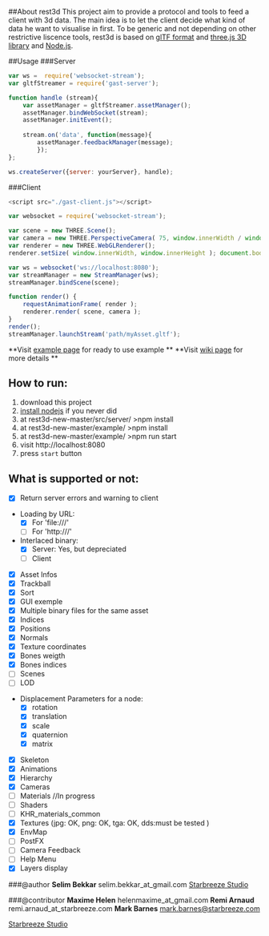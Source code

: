 
##About rest3d
This project aim to provide a protocol and tools to feed a client with 3d data. 
The main idea is to let the client decide what kind of data he want to visualise in first. 
To be generic and not depending on other restrictive liscence tools, rest3d is based on [glTF format](https://github.com/KhronosGroup/glTF) and [three.js 3D library](http://threejs.org) and [Node.js](https://nodejs.org).

##Usage
###Server
```javascript
var ws =  require('websocket-stream');
var gltfStreamer = require('gast-server');

function handle (stream){
    var assetManager = gltfStreamer.assetManager();
    assetManager.bindWebSocket(stream);
    assetManager.initEvent();
	
    stream.on('data', function(message){
        assetManager.feedbackManager(message); 
        });
};

ws.createServer({server: yourServer}, handle);
```

###Client
```javascript
<script src="./gast-client.js"></script> 

var websocket = require('websocket-stream');

var scene = new THREE.Scene();
var camera = new THREE.PerspectiveCamera( 75, window.innerWidth / window.innerHeight, 0.1, 1000 );
var renderer = new THREE.WebGLRenderer();
renderer.setSize( window.innerWidth, window.innerHeight ); document.body.appendChild( renderer.domElement );

var ws = websocket('ws://localhost:8080');
var streamManager = new StreamManager(ws);
streamManager.bindScene(scene);

function render() { 
    requestAnimationFrame( render );
    renderer.render( scene, camera ); 
}
render();
streamManager.launchStream('path/myAsset.gltf');

```
**Visit [example page](https://github.com/fl4re/rest3d-new/tree/master/example) for ready to use example **
**Visit [wiki page](https://github.com/fl4re/rest3d-new/wiki) for more details **

## How to run:
1. download this project
2. [install nodejs](https://docs.npmjs.com/getting-started/installing-node) if you never did
3. at rest3d-new-master/src/server/ >npm install
4. at rest3d-new-master/example/ >npm install
5. at rest3d-new-master/example/ >npm run start
6. visit http://localhost:8080
7. press `start` button

## What is supported or not:
- [x] Return server errors and warning to client
- Loading by URL: 
	- [x] For 'file:///'
	- [ ] For 'http:///'
- Interlaced binary: 
	- [x] Server: Yes, but depreciated
	- [ ] Client
- [x] Asset Infos
- [x] Trackball
- [x] Sort
- [x] GUI exemple
- [x] Multiple binary files for the same asset
- [x] Indices
- [x] Positions
- [x] Normals
- [x] Texture coordinates
- [x] Bones weigth
- [x] Bones indices
- [ ] Scenes
- [ ] LOD
- Displacement Parameters for a node:
	- [x] rotation
	- [x] translation
	- [x] scale
	- [x] quaternion
	- [x] matrix
- [x] Skeleton
- [x] Animations
- [x] Hierarchy
- [x] Cameras 
- [ ] Materials //In progress
- [ ] Shaders
- [ ] KHR_materials_common
- [x] Textures (jpg: OK, png: OK, tga: OK, dds:must be tested )
- [x] EnvMap
- [ ] PostFX
- [ ] Camera Feedback
- [ ] Help Menu
- [x] Layers display

###@author
**Selim Bekkar** selim.bekkar_at_gmail.com
[Starbreeze Studio](http://www.starbreeze.com)

###@contributor
**Maxime Helen** helenmaxime_at_gmail.com
**Remi Arnaud** remi.arnaud_at_starbreeze.com
**Mark Barnes** mark.barnes@starbreeze.com

[Starbreeze Studio](http://www.starbreeze.com)
 	